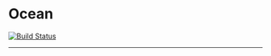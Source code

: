 # Ocean

[![Build Status](https://travis-ci.org/Hoverbear/ocean.svg?branch=master)](https://travis-ci.org/Hoverbear/ocean)

---


